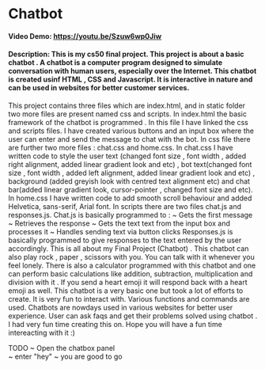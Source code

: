 # Chatbot
#### Video Demo:  <URL HERE>https://youtu.be/Szuw6wp0Jiw
#### Description: This is my cs50 final project. This project is about a basic chatbot . A chatbot is a computer program designed to simulate conversation with human users, especially over the Internet. This chatbot is created usinf HTML , CSS and Javascript. It is interactive in nature and can be used in websites for better customer services. 
  This project contains three files which are index.html, and in static folder two more files are present named css and scripts. In index.html the basic framework of the chatbot is programmed . In this file I have linked the css and scripts files. I have created various buttons and an input box where the user can enter and send the message to chat with the bot. In css file there are further two more files : chat.css and home.css. In chat.css I have written code to style the user text (changed font size , font width , added right alignment, added linear gradient look and etc) , bot text(changed font size , font width , added left alignment, added linear gradient look and etc) , background (added greyish look with centred text alignment etc) and chat bar(added linear gradient look, cursor-pointer , changed font size and etc). In home.css I have written code to add smooth scroll behaviour and added Helvetica, sans-serif, Arial font. In scripts there are two files chat.js and responses.js. Chat.js is basically programmed to :
                    ~ Gets the first message
                    ~ Retrieves the response
                    ~ Gets the text text from the input box and processes it
                    ~ Handles sending text via button clicks
  Responses.js is basically programmed to  give responses to the text entered by the user accordingly.
  This is all about my Final Project (Chatbot) . This chatbot can also play rock , paper , scissors with you. You can talk with it whenever you feel lonely. There is also a calculator programmed with this chatbot and one can perform basic calculations like addition, subtraction, multiplication and division with it . If you send a heart emoji it will respond back with a heart emoji as well. This chatbot is a very basic one but took a lot of efforts to create. It is very fun to interact with. Various functions and commands are used. Chatbots are nowdays used in various websites for better user experience. User can ask faqs and get their problems solved using chatbot . I had very fun time creating this on. Hope you will have a fun time intereacting with it :)
  
  
TODO
  ~ Open the chatbox panel  
  ~ enter "hey"
  ~ you are good to go 

